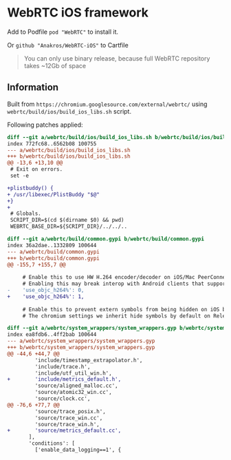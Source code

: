 # WebRTC iOS framework

Add to Podfile `pod "WebRTC"` to install it.

Or `github "Anakros/WebRTC-iOS"` to Cartfile 
>You can only use binary release, because full WebRTC repository takes ~12Gb of space

## Information

Built from `https://chromium.googlesource.com/external/webrtc/` using `webrtc/build/ios/build_ios_libs.sh` script.

Following patches applied:
```diff
diff --git a/webrtc/build/ios/build_ios_libs.sh b/webrtc/build/ios/build_ios_libs.sh
index 772fc68..6562b08 100755
--- a/webrtc/build/ios/build_ios_libs.sh
+++ b/webrtc/build/ios/build_ios_libs.sh
@@ -13,6 +13,10 @@
 # Exit on errors.
 set -e

+plistbuddy() {
+ /usr/libexec/PlistBuddy "$@"
+}
+
 # Globals.
 SCRIPT_DIR=$(cd $(dirname $0) && pwd)
 WEBRTC_BASE_DIR=${SCRIPT_DIR}/../../..
```

```diff
diff --git a/webrtc/build/common.gypi b/webrtc/build/common.gypi
index 36a2dae..1332809 100644
--- a/webrtc/build/common.gypi
+++ b/webrtc/build/common.gypi
@@ -155,7 +155,7 @@
 
     # Enable this to use HW H.264 encoder/decoder on iOS/Mac PeerConnections.
     # Enabling this may break interop with Android clients that support H264.
-    'use_objc_h264%': 0,
+    'use_objc_h264%': 1,
 
     # Enable this to prevent extern symbols from being hidden on iOS builds.
     # The chromium settings we inherit hide symbols by default on Release

```

```diff
diff --git a/webrtc/system_wrappers/system_wrappers.gyp b/webrtc/system_wrappers/system_wrappers.gyp
index ea8fdb6..4ff2bab 100644
--- a/webrtc/system_wrappers/system_wrappers.gyp
+++ b/webrtc/system_wrappers/system_wrappers.gyp
@@ -44,6 +44,7 @@
         'include/timestamp_extrapolator.h',
         'include/trace.h',
         'include/utf_util_win.h',
+        'include/metrics_default.h',
         'source/aligned_malloc.cc',
         'source/atomic32_win.cc',
         'source/clock.cc',
@@ -76,6 +77,7 @@
         'source/trace_posix.h',
         'source/trace_win.cc',
         'source/trace_win.h',
+        'source/metrics_default.cc',
       ],
       'conditions': [
         ['enable_data_logging==1', {
```
